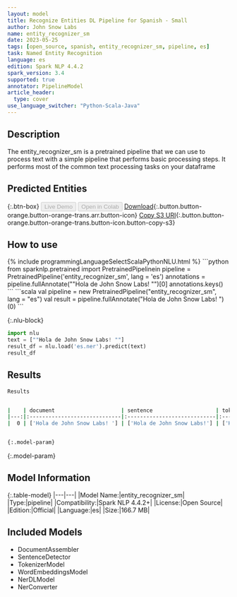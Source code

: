 ```yaml
---
layout: model
title: Recognize Entities DL Pipeline for Spanish - Small
author: John Snow Labs
name: entity_recognizer_sm
date: 2023-05-25
tags: [open_source, spanish, entity_recognizer_sm, pipeline, es]
task: Named Entity Recognition
language: es
edition: Spark NLP 4.4.2
spark_version: 3.4
supported: true
annotator: PipelineModel
article_header:
  type: cover
use_language_switcher: "Python-Scala-Java"
---
```


## Description

The entity_recognizer_sm is a pretrained pipeline that we can use to process text with a simple pipeline that performs basic processing steps.
It performs most of the common text processing tasks on your dataframe

## Predicted Entities



{:.btn-box}
<button class="button button-orange" disabled>Live Demo</button>
<button class="button button-orange" disabled>Open in Colab</button>
[Download](https://s3.amazonaws.com/auxdata.johnsnowlabs.com/public/models/entity_recognizer_sm_es_4.4.2_3.4_1685044640150.zip){:.button.button-orange.button-orange-trans.arr.button-icon}
[Copy S3 URI](s3://auxdata.johnsnowlabs.com/public/models/entity_recognizer_sm_es_4.4.2_3.4_1685044640150.zip){:.button.button-orange.button-orange-trans.button-icon.button-copy-s3}

## How to use



<div class="tabs-box" markdown="1">
{% include programmingLanguageSelectScalaPythonNLU.html %}
```python
from sparknlp.pretrained import PretrainedPipelinein
pipeline = PretrainedPipeline('entity_recognizer_sm', lang = 'es')
annotations =  pipeline.fullAnnotate(""Hola de John Snow Labs! "")[0]
annotations.keys()
```
```scala
val pipeline = new PretrainedPipeline("entity_recognizer_sm", lang = "es")
val result = pipeline.fullAnnotate("Hola de John Snow Labs! ")(0)
```

{:.nlu-block}
```python
import nlu
text = [""Hola de John Snow Labs! ""]
result_df = nlu.load('es.ner').predict(text)
result_df
```
</div>

## Results

```bash
Results


|    | document                     | sentence                    | token                                   | embeddings                   | ner                                    | entities               |
|---:|:-----------------------------|:----------------------------|:----------------------------------------|:-----------------------------|:---------------------------------------|:-----------------------|
|  0 | ['Hola de John Snow Labs! '] | ['Hola de John Snow Labs!'] | ['Hola', 'de', 'John', 'Snow', 'Labs!'] | [[0.1754499971866607,.,...]] | ['O', 'O', 'B-PER', 'I-PER', 'B-MISC'] | ['John Snow', 'Labs!'] |


{:.model-param}
```

{:.model-param}
## Model Information

{:.table-model}
|---|---|
|Model Name:|entity_recognizer_sm|
|Type:|pipeline|
|Compatibility:|Spark NLP 4.4.2+|
|License:|Open Source|
|Edition:|Official|
|Language:|es|
|Size:|166.7 MB|

## Included Models

- DocumentAssembler
- SentenceDetector
- TokenizerModel
- WordEmbeddingsModel
- NerDLModel
- NerConverter